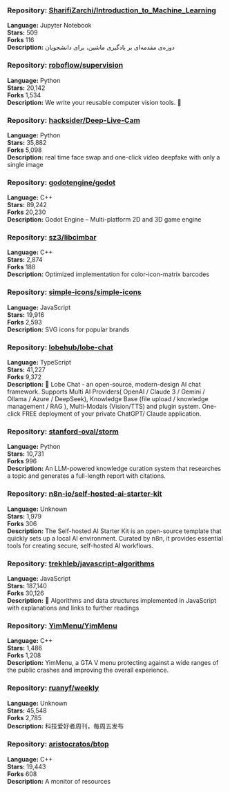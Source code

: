 ### **Repository:** [SharifiZarchi/Introduction_to_Machine_Learning](https://github.com/SharifiZarchi/Introduction_to_Machine_Learning)  

**Language:** Jupyter Notebook  
**Stars:** 509  
**Forks** 116  
**Description:** دوره‌ی مقدمه‌ای بر یادگیری ماشین، برای دانشجویان  

### **Repository:** [roboflow/supervision](https://github.com/roboflow/supervision)  

**Language:** Python  
**Stars:** 20,142  
**Forks** 1,534  
**Description:** We write your reusable computer vision tools. 💜  

### **Repository:** [hacksider/Deep-Live-Cam](https://github.com/hacksider/Deep-Live-Cam)  

**Language:** Python  
**Stars:** 35,882  
**Forks** 5,098  
**Description:** real time face swap and one-click video deepfake with only a single image  

### **Repository:** [godotengine/godot](https://github.com/godotengine/godot)  

**Language:** C++  
**Stars:** 89,242  
**Forks** 20,230  
**Description:** Godot Engine – Multi-platform 2D and 3D game engine  

### **Repository:** [sz3/libcimbar](https://github.com/sz3/libcimbar)  

**Language:** C++  
**Stars:** 2,874  
**Forks** 188  
**Description:** Optimized implementation for color-icon-matrix barcodes  

### **Repository:** [simple-icons/simple-icons](https://github.com/simple-icons/simple-icons)  

**Language:** JavaScript  
**Stars:** 19,916  
**Forks** 2,593  
**Description:** SVG icons for popular brands  

### **Repository:** [lobehub/lobe-chat](https://github.com/lobehub/lobe-chat)  

**Language:** TypeScript  
**Stars:** 41,227  
**Forks** 9,372  
**Description:** 🤯 Lobe Chat - an open-source, modern-design AI chat framework. Supports Multi AI Providers( OpenAI / Claude 3 / Gemini / Ollama / Azure / DeepSeek), Knowledge Base (file upload / knowledge management / RAG ), Multi-Modals (Vision/TTS) and plugin system. One-click FREE deployment of your private ChatGPT/ Claude application.  

### **Repository:** [stanford-oval/storm](https://github.com/stanford-oval/storm)  

**Language:** Python  
**Stars:** 10,731  
**Forks** 996  
**Description:** An LLM-powered knowledge curation system that researches a topic and generates a full-length report with citations.  

### **Repository:** [n8n-io/self-hosted-ai-starter-kit](https://github.com/n8n-io/self-hosted-ai-starter-kit)  

**Language:** Unknown  
**Stars:** 1,979  
**Forks** 306  
**Description:** The Self-hosted AI Starter Kit is an open-source template that quickly sets up a local AI environment. Curated by n8n, it provides essential tools for creating secure, self-hosted AI workflows.  

### **Repository:** [trekhleb/javascript-algorithms](https://github.com/trekhleb/javascript-algorithms)  

**Language:** JavaScript  
**Stars:** 187,140  
**Forks** 30,126  
**Description:** 📝 Algorithms and data structures implemented in JavaScript with explanations and links to further readings  

### **Repository:** [YimMenu/YimMenu](https://github.com/YimMenu/YimMenu)  

**Language:** C++  
**Stars:** 1,486  
**Forks** 1,208  
**Description:** YimMenu, a GTA V menu protecting against a wide ranges of the public crashes and improving the overall experience.  

### **Repository:** [ruanyf/weekly](https://github.com/ruanyf/weekly)  

**Language:** Unknown  
**Stars:** 45,548  
**Forks** 2,785  
**Description:** 科技爱好者周刊，每周五发布  

### **Repository:** [aristocratos/btop](https://github.com/aristocratos/btop)  

**Language:** C++  
**Stars:** 19,443  
**Forks** 608  
**Description:** A monitor of resources  

